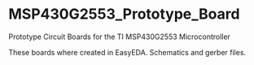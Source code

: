 # MSP430G2553_Prototype_Board
Prototype Circuit Boards for the TI MSP430G2553 Microcontroller

These boards where created in EasyEDA.
Schematics and gerber files.
